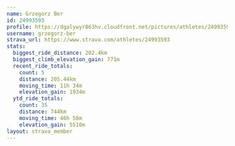```yaml
---
name: Grzegorz Ber
id: 24993593
profile: https://dgalywyr863hv.cloudfront.net/pictures/athletes/24993593/7453165/11/large.jpg
username: grzegorz-ber
strava_url: https://www.strava.com/athletes/24993593
stats:
  biggest_ride_distance: 202.4km
  biggest_climb_elevation_gain: 771m
  recent_ride_totals:
    count: 5
    distance: 205.44km
    moving_time: 11h 34m
    elevation_gain: 1934m
  ytd_ride_totals:
    count: 35
    distance: 744km
    moving_time: 46h 58m
    elevation_gain: 5510m
layout: strava_member
--- 
```

